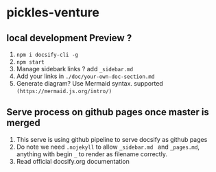# pickles-venture
## local development Preview ?
1. `npm i docsify-cli -g  `
2. `npm start`
3. Manage sidebark links ? add `_sidebar.md`
4. Add your links in `./doc/your-own-doc-section.md`
5. Generate diagram? Use Mermaid syntax. supported `(https://mermaid.js.org/intro/)`


## Serve process on github pages once master is merged
1. This serve is using github pipeline to serve docsify as github pages
2. Do note we need `.nojekyll` to allow `_sidebar.md ` and `_pages.md`, anything with begin `_` to render as filename correctly.
3. Read official docsify.org documentation  
